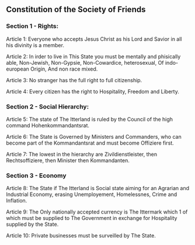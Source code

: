 ## Constitution of the Society of Friends

### Section 1 - Rights:

Article 1: Everyone who accepts Jesus Christ
as his Lord and Savior in all his divinity is a member.

Article 2: In irder to live in This State you must be mentally
and phisically able, Non-Jewish, Non-Gypsie, Non-Cowardice,
heterosexual, Of indo-european Origin, And non race mixed.

Article 3: No stranger has the full right to full citizenship.

Article 4: Every citizen has the right to Hospitality, Freedom and Liberty.

### Section 2 - Social Hierarchy:

Article 5: The state of The Itterland is ruled by the Council
of the high command Hohenkommandantsrat.

Article 6: The State is Governed by Ministers and Commanders, who
can become part of the Kommandantsrat and must become Offiziere first.

Article 7: The lowest in the hierarchy are Zivildienstleister,
then Rechtsoffiziere, then Minister then Kommandanten.

### Section 3 - Economy

Article 8: The State if The Itterland is Social state
aiming for an Agrarian and Industrial Economy, erasing
Unemployement, Homelessnes, Crime and Inflation.

Article 9: The Only nationally accepted currency is
The Ittermark which 1 of which must be supplied to The
Government in exchange for Hospitality supplied by the State.

Article 10: Private businesses must be surveilled by 
The State.
